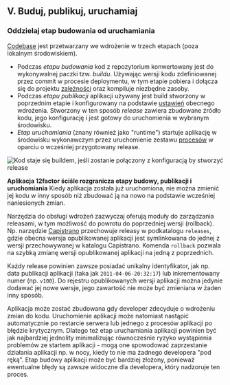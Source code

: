 ## V.  Buduj, publikuj, uruchamiaj

### Oddzielaj etap budowania od uruchamiania

[Codebase](./codebase) jest przetwarzany we wdrożenie w trzech etapach (poza lokalnym środowiskiem).

* Podczas *etapu budowania* kod z repozytorium konwertowany jest do wykonywalnej paczki tzw. *buildu*. Używając wersji kodu zdefiniowanej przez commit w procesie deploymentu, w tym etapie pobiera i dołącza się do projektu [zależności](./dependencies) oraz kompiluje niezbędne zasoby.
* Podczas *etapu publikacji* aplikacji używany jest build stworzony w poprzednim etapie i konfigurowany na podstawie [ustawień](./config) obecnego wdrożenia.  Stworzony w ten sposób *release* zawiera zbudowane źródło kodu, jego konfigurację i jest gotowy do uruchomienia w wybranym środowisku.
* *Etap uruchamiania* (znany również jako "runtime") startuje aplikację w środowisku wykonawczym przez uruchomienie zestawu [procesów](./processes) w oparciu o wcześniej przygotowany release.

![Kod staje się buildem, jeśli zostanie połączony z konfiguracją by stworzyć release](/images/release.png)

**Aplikacja 12factor ściśle rozgranicza etapy budowy, publikacji i uruchomiania**  Kiedy aplikacja została już uruchomiona, nie można zmienić jej kodu w inny sposób niż zbudować ją na nowo na podstawie wcześniej naniesionych zmian.

Narzędzia do obsługi wdrożeń zazwyczaj oferują moduły do zarządzania releasami, w tym możliwość do powrotu do poprzedniej wersji (rollback). Np. narzędzie [Capistrano](https://github.com/capistrano/capistrano/wiki) przechowuje releasy w podkatalogu `releases`, gdzie obecna wersja opublikowanej aplikacji jest symlinkowana do jednej z wersji przechowywanej w katalogu Capistrano. Komenda `rollback` pozwala na szybką zmianę  wersji opublikowanej aplikacji na jedną z poprzednich.

Każdy release powinien zawsze posiadać unikalny identyfikator, jak np. data publikacji aplikacji (taka jak `2011-04-06-20:32:17`) lub inkrementowany numer (np. `v100`). Do rejestru opublikowanych wersji aplikacji można jedynie dodawać jej nowe wersje, jego zawartość nie może być zmieniana w żaden inny sposób.

Aplikacja może zostać zbudowana gdy developer zdecyduje o wdrożeniu zmian do kodu. Uruchomienie aplikacji może natomiast nastąpić automatycznie po restarcie serwera lub jednego z procesów aplikacji po błędzie krytycznym. Dlatego też etap uruchamiania aplikacji powinien być jak najbardziej jednolity minimalizując równocześnie ryzyko wystąpienia problemów ze startem aplikacji - mogą one spowodować zaprzestanie działania aplikacji np. w nocy, kiedy to nie ma żadnego developera "pod ręką". Etap budowy aplikacji może być bardziej złożony, ponieważ ewentualne błędy są zawsze widoczne dla developera, który nadzoruje ten proces.
